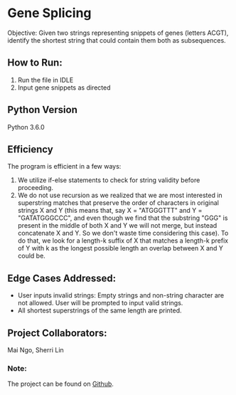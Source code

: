 # Gene Splicing
Objective: Given two strings representing snippets of genes (letters ACGT), identify the shortest string that could contain them both as subsequences.

## How to Run:
1. Run the file in IDLE
2. Input gene snippets as directed

## Python Version
Python 3.6.0

## Efficiency
The program is efficient in a few ways:
1. We utilize if-else statements to check for string validity before proceeding.
2. We do not use recursion as we realized that we are most interested in superstring matches that preserve the order of characters in original strings X and Y (this means that, say X = "ATGGGTTT" and Y = "GATATGGGCCC", and even though we find that the substring "GGG" is present in the middle of both X and Y we will not merge, but instead concatenate X and Y. So we don't waste time considering this case). To do that, we look for a length-k suffix of X that matches a length-k prefix of Y with k as the longest possible length an overlap between X and Y could be. 

## Edge Cases Addressed:
* User inputs invalid strings: Empty strings and non-string character are not allowed. User will be prompted to input valid strings.
* All shortest superstrings of the same length are printed.

## Project Collaborators:
Mai Ngo, Sherri Lin

### Note:
The project can be found on [Github](https://github.com/crystallistic/csc220-coding-challenge-2).
